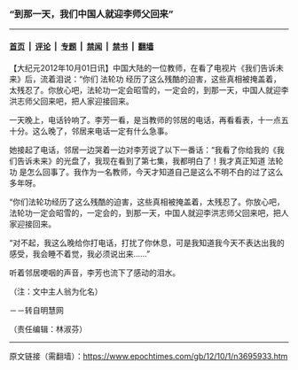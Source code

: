 ### “到那一天，我们中国人就迎李师父回来”

---

#### [首页](../../../..?n3695933) &nbsp;|&nbsp; [评论](../../../../../epoch-comment?n3695933) &nbsp;|&nbsp; [专题](../../../../../epoch-special?n3695933) &nbsp;|&nbsp; [禁闻](../../../../../epoch-news?n3695933) &nbsp;|&nbsp; [禁书](../../../../../books?n3695933) &nbsp;|&nbsp; [翻墙](https://github.com/gfw-breaker/nogfw/blob/master/README.md?n3695933)


<div class="post_content" id="artbody" itemprop="articleBody">
 <!-- article content begin -->
 <p>
  【大纪元2012年10月01日讯】中国大陆的一位教师，在看了电视片《我们告诉未来》后，流着泪说：“你们
  <ok href="https://www.epochtimes.com/gb/tag/%E6%B3%95%E8%BD%AE%E5%8A%9F.html">
   法轮功
  </ok>
  经历了这么残酷的迫害，这些真相被掩盖着，太残忍了。你放心吧，法轮功一定会昭雪的，一定会的，到那一天，中国人就迎李洪志师父回来吧，把人家迎接回来。
 </p>
 <p>
  一天晚上，电话铃响了。李芳一看，是当教师的邻居的电话，再看看表，十一点五十分。这么晚了，邻居来电话一定有什么急事。
 </p>
 <p>
  她接起了电话，邻居一边哭着一边对李芳说了以下一番话：“我看了你给我的《我们告诉未来》的光盘了，我现在看到了第七集，我都明白了！我才真正知道
  <ok href="https://www.epochtimes.com/gb/tag/%E6%B3%95%E8%BD%AE%E5%8A%9F.html">
   法轮功
  </ok>
  是怎么回事了。我作为一名教师，今天才知道自己是这么不明不白的过了这么多年呀。
 </p>
 <p>
  “你们法轮功经历了这么残酷的迫害，这些真相被掩盖着，太残忍了。你放心吧，法轮功一定会昭雪的，一定会的，到那一天，中国人就迎李洪志师父回来吧，把人家迎接回来。
 </p>
 <p>
  “对不起，我这么晚给你打电话，打扰了你休息，可是我知道我今天不表达出我的感受，我会睡不着觉，我必须说出来……”
 </p>
 <p>
  听着邻居哽咽的声音，李芳也流下了感动的泪水。
 </p>
 <p>
  （注：文中主人翁为化名）
 </p>
 <p>
  －－转自明慧网
 </p>
 <p>
  （责任编辑：林淑芬）
 </p>
 <!-- article content end -->
 <div id="below_article_ad">
 </div>
</div>


---

原文链接（需翻墙）：https://www.epochtimes.com/gb/12/10/1/n3695933.htm